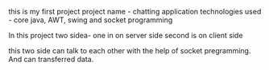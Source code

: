 this is my first project
project name - chatting application
technologies used - core java, AWT, swing and socket programming

In this project two sidea-
one in on server side
second is on client side

this two side can talk to each other with the help of socket pregramming.
And can transferred data.
